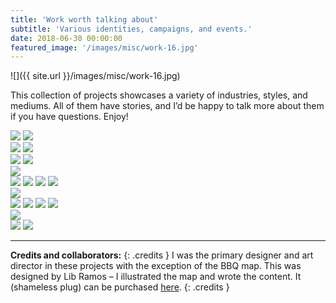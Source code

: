 ```yaml
---
title: 'Work worth talking about'
subtitle: 'Various identities, campaigns, and events.'
date: 2018-06-30 00:00:00
featured_image: '/images/misc/work-16.jpg'
---
```


![]({{ site.url }}/images/misc/work-16.jpg)

This collection of projects showcases a variety of industries, styles, and mediums. All of them have stories, and I’d be happy to talk more about them if you have questions. Enjoy!

<div class="gallery" data-columns="2">
	<img src="/images/misc/work-1.png">
	<img src="/images/misc/work-2.png">
</div>

<img src="/images/misc/work-3.jpg">

<img src="/images/misc/work-17.jpg">

<div class="gallery" data-columns="2">
	<img src="/images/misc/work-18.jpg">
	<img src="/images/misc/work-19.jpg">
</div>

<img src="/images/misc/work-8.jpg">

<div class="gallery" data-columns="2">
	<img src="/images/misc/work-4.jpg">
	<img src="/images/misc/work-5.jpg">
	<img src="/images/misc/work-6.jpg">
	<img src="/images/misc/work-7.jpg">
</div>



<img src="/images/misc/work-9.jpg">

<div class="gallery" data-columns="2">
	<img src="/images/misc/work-10.jpg">
	<img src="/images/misc/work-11.jpg">
	<img src="/images/misc/work-12.jpg">
	<img src="/images/misc/work-13.jpg">
</div>

<img src="/images/misc/work-14.jpg">

<div class="gallery" data-columns="2">
	<img src="/images/misc/work-15.jpg">
	<img src="/images/misc/work-16.jpg">
</div>



---

**Credits and collaborators:**
{: .credits }
I was the primary designer and art director in these projects with the exception of the BBQ map. This was designed by Lib Ramos – I illustrated the map and wrote the content. It (shameless plug) can be purchased [here](https://www.goodprintedthings.com/shop/p/paper-routes-greenville-sc).
{: .credits }

